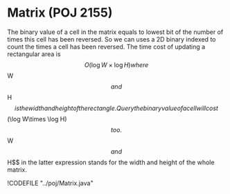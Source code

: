 # Matrix (POJ 2155)

The binary value of a cell in the matrix equals to lowest bit of the number of times this cell has been reversed.
So we can uses a 2D binary indexed to count the times a cell has been reversed. The time cost of updating
a rectangular area is $$O(\log W \times \log H) where $$W$$ and $$H$$ is the width and height of the rectangle.
Query the binary value of a cell will cost $$(\log W\times \log H)$$ too. $$W$$ and $$H$$ in the latter
expression stands for the width and height of the whole matrix.

!CODEFILE "../poj/Matrix.java"

